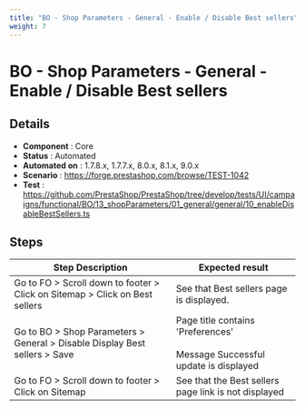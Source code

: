 ```yaml
---
title: "BO - Shop Parameters - General - Enable / Disable Best sellers"
weight: 7
---
```


# BO - Shop Parameters - General - Enable / Disable Best sellers
## Details
* **Component** : Core
* **Status** : Automated
* **Automated on** : 1.7.8.x, 1.7.7.x, 8.0.x, 8.1.x, 9.0.x
* **Scenario** : https://forge.prestashop.com/browse/TEST-1042
* **Test** : https://github.com/PrestaShop/PrestaShop/tree/develop/tests/UI/campaigns/functional/BO/13_shopParameters/01_general/general/10_enableDisableBestSellers.ts

## Steps
| Step Description | Expected result |
| ----- | ----- |
| Go to FO > Scroll down to footer > Click on Sitemap > Click on Best sellers | See that Best sellers page is displayed. |
| Go to BO > Shop Parameters > General > Disable Display Best sellers > Save | Page title contains 'Preferences'<br><br>Message Successful update is displayed |
| Go to FO > Scroll down to footer > Click on Sitemap | See that the Best sellers page link is not displayed |